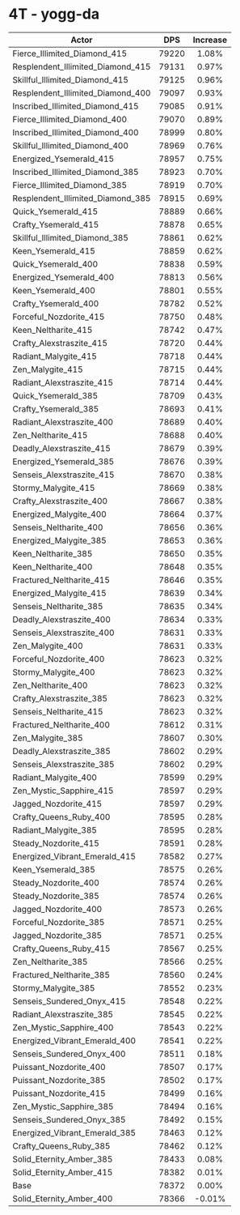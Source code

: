# 4T - yogg-da
| Actor | DPS | Increase |
|---|:---:|:---:|
|Fierce_Illimited_Diamond_415|79220|1.08%|
|Resplendent_Illimited_Diamond_415|79131|0.97%|
|Skillful_Illimited_Diamond_415|79125|0.96%|
|Resplendent_Illimited_Diamond_400|79097|0.93%|
|Inscribed_Illimited_Diamond_415|79085|0.91%|
|Fierce_Illimited_Diamond_400|79070|0.89%|
|Inscribed_Illimited_Diamond_400|78999|0.80%|
|Skillful_Illimited_Diamond_400|78969|0.76%|
|Energized_Ysemerald_415|78957|0.75%|
|Inscribed_Illimited_Diamond_385|78923|0.70%|
|Fierce_Illimited_Diamond_385|78919|0.70%|
|Resplendent_Illimited_Diamond_385|78915|0.69%|
|Quick_Ysemerald_415|78889|0.66%|
|Crafty_Ysemerald_415|78878|0.65%|
|Skillful_Illimited_Diamond_385|78861|0.62%|
|Keen_Ysemerald_415|78859|0.62%|
|Quick_Ysemerald_400|78838|0.59%|
|Energized_Ysemerald_400|78813|0.56%|
|Keen_Ysemerald_400|78801|0.55%|
|Crafty_Ysemerald_400|78782|0.52%|
|Forceful_Nozdorite_415|78750|0.48%|
|Keen_Neltharite_415|78742|0.47%|
|Crafty_Alexstraszite_415|78720|0.44%|
|Radiant_Malygite_415|78718|0.44%|
|Zen_Malygite_415|78715|0.44%|
|Radiant_Alexstraszite_415|78714|0.44%|
|Quick_Ysemerald_385|78709|0.43%|
|Crafty_Ysemerald_385|78693|0.41%|
|Radiant_Alexstraszite_400|78689|0.40%|
|Zen_Neltharite_415|78688|0.40%|
|Deadly_Alexstraszite_415|78679|0.39%|
|Energized_Ysemerald_385|78676|0.39%|
|Senseis_Alexstraszite_415|78670|0.38%|
|Stormy_Malygite_415|78669|0.38%|
|Crafty_Alexstraszite_400|78667|0.38%|
|Energized_Malygite_400|78664|0.37%|
|Senseis_Neltharite_400|78656|0.36%|
|Energized_Malygite_385|78653|0.36%|
|Keen_Neltharite_385|78650|0.35%|
|Keen_Neltharite_400|78648|0.35%|
|Fractured_Neltharite_415|78646|0.35%|
|Energized_Malygite_415|78639|0.34%|
|Senseis_Neltharite_385|78635|0.34%|
|Deadly_Alexstraszite_400|78634|0.33%|
|Senseis_Alexstraszite_400|78631|0.33%|
|Zen_Malygite_400|78631|0.33%|
|Forceful_Nozdorite_400|78623|0.32%|
|Stormy_Malygite_400|78623|0.32%|
|Zen_Neltharite_400|78623|0.32%|
|Crafty_Alexstraszite_385|78623|0.32%|
|Senseis_Neltharite_415|78623|0.32%|
|Fractured_Neltharite_400|78612|0.31%|
|Zen_Malygite_385|78607|0.30%|
|Deadly_Alexstraszite_385|78602|0.29%|
|Senseis_Alexstraszite_385|78602|0.29%|
|Radiant_Malygite_400|78599|0.29%|
|Zen_Mystic_Sapphire_415|78597|0.29%|
|Jagged_Nozdorite_415|78597|0.29%|
|Crafty_Queens_Ruby_400|78595|0.28%|
|Radiant_Malygite_385|78595|0.28%|
|Steady_Nozdorite_415|78591|0.28%|
|Energized_Vibrant_Emerald_415|78582|0.27%|
|Keen_Ysemerald_385|78575|0.26%|
|Steady_Nozdorite_400|78574|0.26%|
|Steady_Nozdorite_385|78574|0.26%|
|Jagged_Nozdorite_400|78573|0.26%|
|Forceful_Nozdorite_385|78571|0.25%|
|Jagged_Nozdorite_385|78571|0.25%|
|Crafty_Queens_Ruby_415|78567|0.25%|
|Zen_Neltharite_385|78566|0.25%|
|Fractured_Neltharite_385|78560|0.24%|
|Stormy_Malygite_385|78552|0.23%|
|Senseis_Sundered_Onyx_415|78548|0.22%|
|Radiant_Alexstraszite_385|78545|0.22%|
|Zen_Mystic_Sapphire_400|78543|0.22%|
|Energized_Vibrant_Emerald_400|78541|0.22%|
|Senseis_Sundered_Onyx_400|78511|0.18%|
|Puissant_Nozdorite_400|78507|0.17%|
|Puissant_Nozdorite_385|78502|0.17%|
|Puissant_Nozdorite_415|78499|0.16%|
|Zen_Mystic_Sapphire_385|78494|0.16%|
|Senseis_Sundered_Onyx_385|78492|0.15%|
|Energized_Vibrant_Emerald_385|78463|0.12%|
|Crafty_Queens_Ruby_385|78462|0.12%|
|Solid_Eternity_Amber_385|78433|0.08%|
|Solid_Eternity_Amber_415|78382|0.01%|
|Base|78372|0.00%|
|Solid_Eternity_Amber_400|78366|-0.01%|
